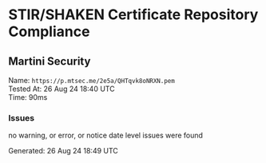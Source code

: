 # STIR/SHAKEN Certificate Repository Compliance

## Martini Security

Name: `https://p.mtsec.me/2e5a/QHTqvk8oNRXN.pem`\
Tested At: 26 Aug 24 18:40 UTC\
Time: 90ms

### Issues

no warning, or error, or notice date level issues were found

Generated: 26 Aug 24 18:49 UTC